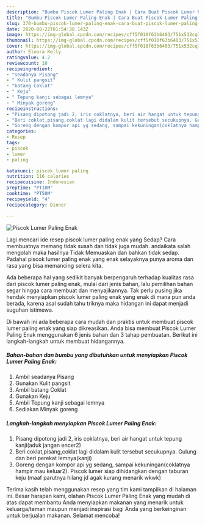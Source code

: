 ```yaml
---
description: "Bumbu Piscok Lumer Paling Enak | Cara Buat Piscok Lumer Paling Enak Yang Mudah Dan Praktis"
title: "Bumbu Piscok Lumer Paling Enak | Cara Buat Piscok Lumer Paling Enak Yang Mudah Dan Praktis"
slug: 370-bumbu-piscok-lumer-paling-enak-cara-buat-piscok-lumer-paling-enak-yang-mudah-dan-praktis
date: 2020-08-22T01:54:38.143Z
image: https://img-global.cpcdn.com/recipes/cff5f010f63b6403/751x532cq70/piscok-lumer-paling-enak-foto-resep-utama.jpg
thumbnail: https://img-global.cpcdn.com/recipes/cff5f010f63b6403/751x532cq70/piscok-lumer-paling-enak-foto-resep-utama.jpg
cover: https://img-global.cpcdn.com/recipes/cff5f010f63b6403/751x532cq70/piscok-lumer-paling-enak-foto-resep-utama.jpg
author: Elnora Kelly
ratingvalue: 4.2
reviewcount: 10
recipeingredient:
- "seadanya Pisang"
- " Kulit pangsit"
- "batang Coklat"
- " Keju"
- " Tepung kanji sebagai lemnya"
- " Minyak goreng"
recipeinstructions:
- "Pisang dipotong jadi 2, iris coklatnya, beri air hangat untuk tepung kanji(aduk jangan encer2)"
- "Beri coklat,pisang,coklat lagi didalam kulit tersebut secukupnya. Gulung dan beri perekat lemnya(kanji)"
- "Goreng dengan kompor api yg sedang, sampai kekuningan(coklatnya hampir mau keluar2). Piscok lumer siap dihidangkan dengan taburan keju (maaf parutnya hilang jd agak kurang menarik wkwk)"
categories:
- Resep
tags:
- piscok
- lumer
- paling

katakunci: piscok lumer paling 
nutrition: 116 calories
recipecuisine: Indonesian
preptime: "PT10M"
cooktime: "PT50M"
recipeyield: "4"
recipecategory: Dinner

---
```



![Piscok Lumer Paling Enak](https://img-global.cpcdn.com/recipes/cff5f010f63b6403/751x532cq70/piscok-lumer-paling-enak-foto-resep-utama.jpg)

Lagi mencari ide resep piscok lumer paling enak yang Sedap? Cara membuatnya memang tidak susah dan tidak juga mudah. andaikata salah mengolah maka hasilnya Tidak Memuaskan dan bahkan tidak sedap. Padahal piscok lumer paling enak yang enak selayaknya punya aroma dan rasa yang bisa memancing selera kita.



Ada beberapa hal yang sedikit banyak berpengaruh terhadap kualitas rasa dari piscok lumer paling enak, mulai dari jenis bahan, lalu pemilihan bahan segar hingga cara membuat dan menyajikannya. Tak perlu pusing jika hendak menyiapkan piscok lumer paling enak yang enak di mana pun anda berada, karena asal sudah tahu triknya maka hidangan ini dapat menjadi suguhan istimewa.


Di bawah ini ada beberapa cara mudah dan praktis untuk membuat piscok lumer paling enak yang siap dikreasikan. Anda bisa membuat Piscok Lumer Paling Enak menggunakan 6 jenis bahan dan 3 tahap pembuatan. Berikut ini langkah-langkah untuk membuat hidangannya.

<!--inarticleads1-->

##### Bahan-bahan dan bumbu yang dibutuhkan untuk menyiapkan Piscok Lumer Paling Enak:

1. Ambil seadanya Pisang
1. Gunakan  Kulit pangsit
1. Ambil batang Coklat
1. Gunakan  Keju
1. Ambil  Tepung kanji sebagai lemnya
1. Sediakan  Minyak goreng




<!--inarticleads2-->

##### Langkah-langkah menyiapkan Piscok Lumer Paling Enak:

1. Pisang dipotong jadi 2, iris coklatnya, beri air hangat untuk tepung kanji(aduk jangan encer2)
1. Beri coklat,pisang,coklat lagi didalam kulit tersebut secukupnya. Gulung dan beri perekat lemnya(kanji)
1. Goreng dengan kompor api yg sedang, sampai kekuningan(coklatnya hampir mau keluar2). Piscok lumer siap dihidangkan dengan taburan keju (maaf parutnya hilang jd agak kurang menarik wkwk)




Terima kasih telah menggunakan resep yang tim kami tampilkan di halaman ini. Besar harapan kami, olahan Piscok Lumer Paling Enak yang mudah di atas dapat membantu Anda menyiapkan makanan yang menarik untuk keluarga/teman maupun menjadi inspirasi bagi Anda yang berkeinginan untuk berjualan makanan. Selamat mencoba!
